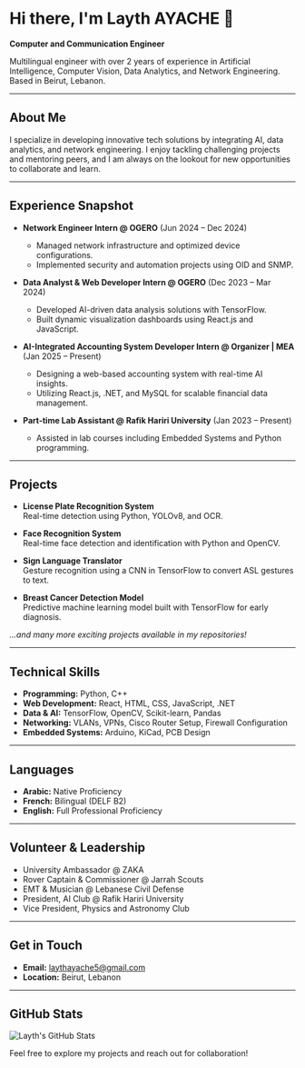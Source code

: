 # Hi there, I'm Layth AYACHE 👋

**Computer and Communication Engineer**

Multilingual engineer with over 2 years of experience in Artificial Intelligence, Computer Vision, Data Analytics, and Network Engineering. Based in Beirut, Lebanon.

---

## About Me

I specialize in developing innovative tech solutions by integrating AI, data analytics, and network engineering. I enjoy tackling challenging projects and mentoring peers, and I am always on the lookout for new opportunities to collaborate and learn.

---

## Experience Snapshot

- **Network Engineer Intern @ OGERO** (Jun 2024 – Dec 2024)  
  - Managed network infrastructure and optimized device configurations.
  - Implemented security and automation projects using OID and SNMP.

- **Data Analyst & Web Developer Intern @ OGERO** (Dec 2023 – Mar 2024)  
  - Developed AI-driven data analysis solutions with TensorFlow.
  - Built dynamic visualization dashboards using React.js and JavaScript.

- **AI-Integrated Accounting System Developer Intern @ Organizer | MEA** (Jan 2025 – Present)  
  - Designing a web-based accounting system with real-time AI insights.
  - Utilizing React.js, .NET, and MySQL for scalable financial data management.

- **Part-time Lab Assistant @ Rafik Hariri University** (Jan 2023 – Present)  
  - Assisted in lab courses including Embedded Systems and Python programming.

---

## Projects

- **License Plate Recognition System**  
  Real-time detection using Python, YOLOv8, and OCR.

- **Face Recognition System**  
  Real-time face detection and identification with Python and OpenCV.

- **Sign Language Translator**  
  Gesture recognition using a CNN in TensorFlow to convert ASL gestures to text.

- **Breast Cancer Detection Model**  
  Predictive machine learning model built with TensorFlow for early diagnosis.

*...and many more exciting projects available in my repositories!*

---

## Technical Skills

- **Programming:** Python, C++
- **Web Development:** React, HTML, CSS, JavaScript, .NET
- **Data & AI:** TensorFlow, OpenCV, Scikit-learn, Pandas
- **Networking:** VLANs, VPNs, Cisco Router Setup, Firewall Configuration
- **Embedded Systems:** Arduino, KiCad, PCB Design

---

## Languages

- **Arabic:** Native Proficiency
- **French:** Bilingual (DELF B2)
- **English:** Full Professional Proficiency

---

## Volunteer & Leadership

- University Ambassador @ ZAKA  
- Rover Captain & Commissioner @ Jarrah Scouts  
- EMT & Musician @ Lebanese Civil Defense  
- President, AI Club @ Rafik Hariri University  
- Vice President, Physics and Astronomy Club

---

## Get in Touch

- **Email:** [laythayache5@gmail.com](mailto:laythayache5@gmail.com)
- **Location:** Beirut, Lebanon

---

## GitHub Stats

![Layth's GitHub Stats](https://github-readme-stats.vercel.app/api?username=laythayache&show_icons=true&theme=default)

Feel free to explore my projects and reach out for collaboration!
